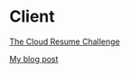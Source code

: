 # Client

[The Cloud Resume Challenge](https://cloudresumechallenge.dev/docs/the-challenge/aws/)

[My blog post](https://dev.to/evefonwu/preparing-for-a-cloud-engineering-role-bof)
